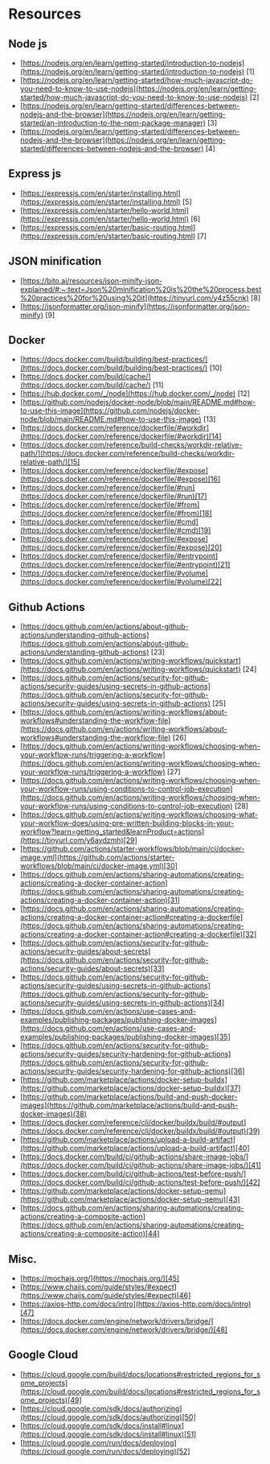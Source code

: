 # Resources 
## Node js
* [https://nodejs.org/en/learn/getting-started/introduction-to-nodejs](https://nodejs.org/en/learn/getting-started/introduction-to-nodejs) [1]
* [https://nodejs.org/en/learn/getting-started/how-much-javascript-do-you-need-to-know-to-use-nodejs](https://nodejs.org/en/learn/getting-started/how-much-javascript-do-you-need-to-know-to-use-nodejs) [2]
* [https://nodejs.org/en/learn/getting-started/differences-between-nodejs-and-the-browser](https://nodejs.org/en/learn/getting-started/an-introduction-to-the-npm-package-manager) [3]
* [https://nodejs.org/en/learn/getting-started/differences-between-nodejs-and-the-browser](https://nodejs.org/en/learn/getting-started/differences-between-nodejs-and-the-browser) [4]
## Express js
* [https://expressjs.com/en/starter/installing.html](https://expressjs.com/en/starter/installing.html) [5]
* [https://expressjs.com/en/starter/hello-world.html](https://expressjs.com/en/starter/hello-world.html) [6]
* [https://expressjs.com/en/starter/basic-routing.html](https://expressjs.com/en/starter/basic-routing.html) [7]
## JSON minification
* [https://bito.ai/resources/json-minify-json-explained/#:~:text=Json%20minification%20is%20the%20process,best%20practices%20for%20using%20it](https://tinyurl.com/y4z55cnk) [8]
* [https://jsonformatter.org/json-minify](https://jsonformatter.org/json-minify) [9]
## Docker
* [https://docs.docker.com/build/building/best-practices/](https://docs.docker.com/build/building/best-practices/) [10]
* [https://docs.docker.com/build/cache/](https://docs.docker.com/build/cache/) [11]
* [https://hub.docker.com/_/node](https://hub.docker.com/_/node) [12]
* [https://github.com/nodejs/docker-node/blob/main/README.md#how-to-use-this-image](https://github.com/nodejs/docker-node/blob/main/README.md#how-to-use-this-image) [13]
* [https://docs.docker.com/reference/dockerfile/#workdir](https://docs.docker.com/reference/dockerfile/#workdir)[14]
* [https://docs.docker.com/reference/build-checks/workdir-relative-path/](https://docs.docker.com/reference/build-checks/workdir-relative-path/)[15]
* [https://docs.docker.com/reference/dockerfile/#expose](https://docs.docker.com/reference/dockerfile/#expose)[16]
* [https://docs.docker.com/reference/dockerfile/#run](https://docs.docker.com/reference/dockerfile/#run)[17]
* [https://docs.docker.com/reference/dockerfile/#from](https://docs.docker.com/reference/dockerfile/#from)[18]
* [https://docs.docker.com/reference/dockerfile/#cmd](https://docs.docker.com/reference/dockerfile/#cmd)[19]
* [https://docs.docker.com/reference/dockerfile/#expose](https://docs.docker.com/reference/dockerfile/#expose)[20]
* [https://docs.docker.com/reference/dockerfile/#entrypoint](https://docs.docker.com/reference/dockerfile/#entrypoint)[21]
* [https://docs.docker.com/reference/dockerfile/#volume](https://docs.docker.com/reference/dockerfile/#volume)[22]
## Github Actions
* [https://docs.github.com/en/actions/about-github-actions/understanding-github-actions](https://docs.github.com/en/actions/about-github-actions/understanding-github-actions) [23]
* [https://docs.github.com/en/actions/writing-workflows/quickstart](https://docs.github.com/en/actions/writing-workflows/quickstart) [24]
* [https://docs.github.com/en/actions/security-for-github-actions/security-guides/using-secrets-in-github-actions](https://docs.github.com/en/actions/security-for-github-actions/security-guides/using-secrets-in-github-actions) [25]
* [https://docs.github.com/en/actions/writing-workflows/about-workflows#understanding-the-workflow-file](https://docs.github.com/en/actions/writing-workflows/about-workflows#understanding-the-workflow-file) [26]
* [https://docs.github.com/en/actions/writing-workflows/choosing-when-your-workflow-runs/triggering-a-workflow](https://docs.github.com/en/actions/writing-workflows/choosing-when-your-workflow-runs/triggering-a-workflow) [27]
* [https://docs.github.com/en/actions/writing-workflows/choosing-when-your-workflow-runs/using-conditions-to-control-job-execution](https://docs.github.com/en/actions/writing-workflows/choosing-when-your-workflow-runs/using-conditions-to-control-job-execution) [28]
* [https://docs.github.com/en/actions/writing-workflows/choosing-what-your-workflow-does/using-pre-written-building-blocks-in-your-workflow?learn=getting_started&learnProduct=actions](https://tinyurl.com/y6avdzmh)[29]
* [https://github.com/actions/starter-workflows/blob/main/ci/docker-image.yml](https://github.com/actions/starter-workflows/blob/main/ci/docker-image.yml)[30]
* [https://docs.github.com/en/actions/sharing-automations/creating-actions/creating-a-docker-container-action](https://docs.github.com/en/actions/sharing-automations/creating-actions/creating-a-docker-container-action)[31]
* [https://docs.github.com/en/actions/sharing-automations/creating-actions/creating-a-docker-container-action#creating-a-dockerfile](https://docs.github.com/en/actions/sharing-automations/creating-actions/creating-a-docker-container-action#creating-a-dockerfile)[32]
* [https://docs.github.com/en/actions/security-for-github-actions/security-guides/about-secrets](https://docs.github.com/en/actions/security-for-github-actions/security-guides/about-secrets)[33]
* [https://docs.github.com/en/actions/security-for-github-actions/security-guides/using-secrets-in-github-actions](https://docs.github.com/en/actions/security-for-github-actions/security-guides/using-secrets-in-github-actions)[34]
* [https://docs.github.com/en/actions/use-cases-and-examples/publishing-packages/publishing-docker-images](https://docs.github.com/en/actions/use-cases-and-examples/publishing-packages/publishing-docker-images)[35]
* [https://docs.github.com/en/actions/security-for-github-actions/security-guides/security-hardening-for-github-actions](https://docs.github.com/en/actions/security-for-github-actions/security-guides/security-hardening-for-github-actions)[36]
* [https://github.com/marketplace/actions/docker-setup-buildx](https://github.com/marketplace/actions/docker-setup-buildx)[37]
* [https://github.com/marketplace/actions/build-and-push-docker-images](https://github.com/marketplace/actions/build-and-push-docker-images)(38)
* [https://docs.docker.com/reference/cli/docker/buildx/build/#output](https://docs.docker.com/reference/cli/docker/buildx/build/#output)(39)
* [https://github.com/marketplace/actions/upload-a-build-artifact](https://github.com/marketplace/actions/upload-a-build-artifact)[40]
* [https://docs.docker.com/build/ci/github-actions/share-image-jobs/](https://docs.docker.com/build/ci/github-actions/share-image-jobs/)[41]
* [https://docs.docker.com/build/ci/github-actions/test-before-push/](https://docs.docker.com/build/ci/github-actions/test-before-push/)[42]
* [https://github.com/marketplace/actions/docker-setup-qemu](https://github.com/marketplace/actions/docker-setup-qemu)[43]
* [https://docs.github.com/en/actions/sharing-automations/creating-actions/creating-a-composite-action](https://docs.github.com/en/actions/sharing-automations/creating-actions/creating-a-composite-action)[44]
## Misc.
* [https://mochajs.org/](https://mochajs.org/)[45]
* [https://www.chaijs.com/guide/styles/#expect](https://www.chaijs.com/guide/styles/#expect)[46]
* [https://axios-http.com/docs/intro](https://axios-http.com/docs/intro)[47]
* [https://docs.docker.com/engine/network/drivers/bridge/](https://docs.docker.com/engine/network/drivers/bridge/)[48]

## Google Cloud
* [https://cloud.google.com/build/docs/locations#restricted_regions_for_some_projects](https://cloud.google.com/build/docs/locations#restricted_regions_for_some_projects)[49]
* [https://cloud.google.com/sdk/docs/authorizing](https://cloud.google.com/sdk/docs/authorizing)[50]
* [https://cloud.google.com/sdk/docs/install#linux](https://cloud.google.com/sdk/docs/install#linux)[51]
* [https://cloud.google.com/run/docs/deploying](https://cloud.google.com/run/docs/deploying)[52]
